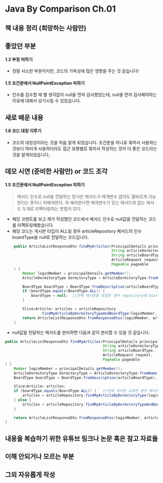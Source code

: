 # Java By Comparison Ch.01

## 책 내용 정리 (희망하는 사람만)

## 좋았던 부분
#### 1.2 부정 피하기
* 정말 사소한 부분이지만, 코드의 가독성에 많은 영향을 주는 것 같습니다!

#### 1.5 조건문에서 NullPointException 피하기
* 인수를 검수할 때 별 생각없이 null을 먼저 검사했었는데, null을 먼저 검사해야하는 이유에 대해서 상기시킬 수 있었습니다.

## 새로 배운 내용
#### 1.8 코드 대칭 이루기
* 코드의 대칭성이라는 것을 처음 알게 되었습니다. 조건문을 하나로 묶어서 사용하는 것보다 여러개 사용하더라도 접근 유형별로 묶어서 작성하는 것이 더 좋은 코드라는 것을 알게되었습니다,


## 데모 시연 (준비한 사람만) or 코드 조각

#### 1.5 조건문에서 NullPointException 피하기
> 메서드 인수로 null을 전달하는 방식은 메서드가 매개변수 없이도 올바르게 기능한다는 뜻이니 피해야한다. 꼭 해야한다면 매개변수가 있는 메서드와 없는 메서드 두개로 리팩터링하는 방법이 있다.

* 해당 코멘트를 보고 제가 작성했던 코드에서 메서드 인수로 null값을 전달하는 코드를 리팩토링해봤습니다.
* 해당 코드는 게시판 타입이 ALL일 경우 articleRepository 메서드의 인수 boardType을 null로 전달하는 코드입니다.
```java
    public ArticleListResponseDto findMyArticles(PrincipalDetails principalDetails,
                                                 String articleDormitoryType,
                                                 String articleBoardType,
                                                 ArticleRequest request,
                                                 Pageable pageable
    ) {
        Member loginMember = principalDetails.getMember();
        ArticleDormitoryType dormitoryType = ArticleDormitoryType.fromName(articleDormitoryType);

        BoardType boardType = BoardType.fromDescription(articleBoardType);
        if (boardType.equals(BoardType.ALL)) {
            boardType = null;  //전체 게시판을 요청한 경우 repository에 boardType을 null로 전달
        }

        Slice<Article> articles = articleRepository
                .findMyArticleByDormitoryTypeAndBoardType(loginMember, dormitoryType, boardType, request, pageable);
        return ArticleListResponseDto.fromResponseDtos(loginMember, articles, getSimpleArticleResponseDtosWithMember(loginMember, articles));
    }
```
* null값을 전달하는 메서드를 분리하면 다음과 같이 분리할 수 있을 것 같습니다.
```java
public ArticleListResponseDto findMyArticles(PrincipalDetails principalDetails,
                                             String articleDormitoryType,
                                             String articleBoardType,
                                             ArticleRequest request,
                                             Pageable pageable
) {
    Member loginMember = principalDetails.getMember();
    ArticleDormitoryType dormitoryType = ArticleDormitoryType.fromName(articleDormitoryType);
    BoardType boardType = BoardType.fromDescription(articleBoardType);

    Slice<Article> articles;
    if (boardType.equals(BoardType.ALL)) {   //전체 게시판 요청한 경우 메서드 분리
        articles = articleRepository.findMyArticleByDormitoryType(loginMember, dormitoryType, request, pageable);
    } else {   
        articles = articleRepository.findMyArticleByDormitoryTypeAndBoardType(loginMember, dormitoryType, boardType, request, pageable);
    }

    return ArticleListResponseDto.fromResponseDtos(loginMember, articles, getSimpleArticleResponseDtosWithMember(loginMember, articles));
}

```

## 내용을 복습하기 위한 유튜브 링크나 논문 혹은 참고 자료들

## 이해 안되거나 모르는 부분

## 그외 자유롭게 작성